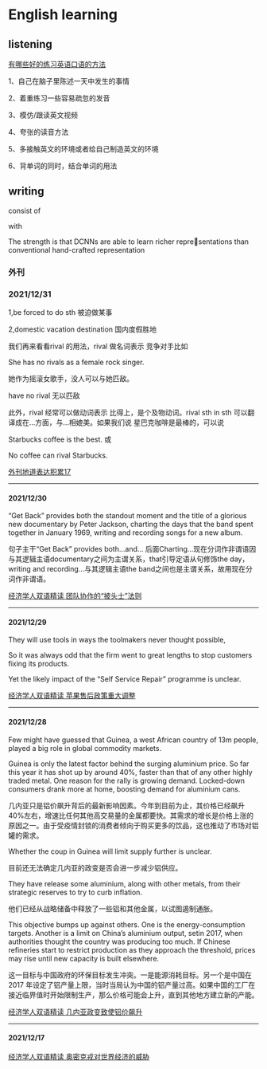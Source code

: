 # English learning

## listening

[有哪些好的练习英语口语的方法](https://www.zhihu.com/question/26679393)

1、自己在脑子里陈述一天中发生的事情

2、着重练习一些容易疏忽的发音

3、模仿/跟读英文视频

4、夸张的读音方法

5、多接触英文的环境或者给自己制造英文的环境

6、背单词的同时，结合单词的用法



## writing
consist of

with

The strength is that DCNNs are able to learn richer representations than conventional hand-crafted representation


### 外刊

### 2021/12/31

1,be forced to do sth 被迫做某事

2,domestic vacation destination 国内度假胜地

我们再来看看rival 的用法，rival 做名词表示 竞争对手比如

She has no rivals as a female rock singer.

她作为摇滚女歌手，没人可以与她匹敌。

have no rival 无以匹敌

此外，rival 经常可以做动词表示 比得上，是个及物动词。rival sth in sth 可以翻译成在...方面，与...相媲美。如果我们说 星巴克咖啡是最棒的，可以说

Starbucks coffee is the best. 或

No coffee can rival Starbucks.

[外刊地道表达积累17](https://mp.weixin.qq.com/s/Xt-E2T87vO_6U1shG4qEkA)

---

#### 2021/12/30
“Get Back” provides both the standout moment and the title of a glorious new documentary by Peter Jackson, charting the days that the band spent together in January 1969, writing and recording songs for a new album.

句子主干“Get Back” provides both…and… 后面Charting…现在分词作非谓语因与其逻辑主语documentary之间为主谓关系，that引导定语从句修饰the day，writing and recording…与其逻辑主语the band之间也是主谓关系，故用现在分词作非谓语。

[经济学人双语精读 团队协作的“披头士”法则](https://mp.weixin.qq.com/s/7dPrysAcpMtVNs2w2nSSVQ)

---

#### 2021/12/29

They will use tools in ways the toolmakers never thought possible,

So it was always odd that the firm went to great lengths to stop customers fixing its products.

Yet the likely impact of the “Self Service Repair” programme is unclear. 

[经济学人双语精读 苹果售后政策重大调整](https://mp.weixin.qq.com/s/--PG2H21Wn2izeIxoGykIA)

---

#### 2021/12/28
Few might have guessed that Guinea, a west African country of 13m people, played a big role in global commodity markets.

Guinea is only the latest factor behind the surging aluminium price. So far this year it has shot up by around 40%, faster than that of any other highly traded metal. One reason for the rally is growing demand. Locked-down consumers drank more at home, boosting demand for aluminium cans.

几内亚只是铝价飙升背后的最新影响因素。今年到目前为止，其价格已经飙升40%左右，增速比任何其他高交易量的金属都要快。其需求的增长是价格上涨的原因之一。由于受疫情封锁的消费者倾向于购买更多的饮品，这也推动了市场对铝罐的需求。

Whether the coup in Guinea will limit supply further is unclear. 

目前还无法确定几内亚的政变是否会进一步减少铝供应。

They have release some aluminium, along with other metals, from their strategic reserves to try to curb inflation.

他们已经从战略储备中释放了一些铝和其他金属，以试图遏制通胀。

This objective bumps up against others. One is the energy-consumption targets. Another is a limit on China’s aluminium output, setin 2017, when authorities thought the country was producing too much. If Chinese refineries start to restrict production as they approach the threshold, prices may rise until new capacity is built elsewhere.

这一目标与中国政府的环保目标发生冲突。一是能源消耗目标。另一个是中国在 2017 年设定了铝产量上限，当时当局认为中国的铝产量过高。如果中国的工厂在接近临界值时开始限制生产，那么价格可能会上升，直到其他地方建立新的产能。  

[经济学人双语精读 几内亚政变致使铝价飙升](https://mp.weixin.qq.com/s/WPdJRl73pXT-2AEWqJcObw)

---

#### 2021/12/17 
  [经济学人双语精读 奥密克戎对世界经济的威胁](https://mp.weixin.qq.com/s/CgVIPhPKHwskimgdmh322Q)

